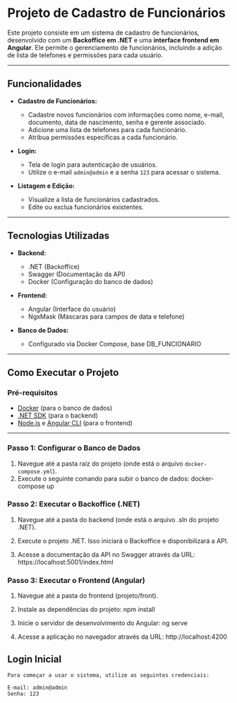 # Projeto de Cadastro de Funcionários

Este projeto consiste em um sistema de cadastro de funcionários, desenvolvido com um **Backoffice em .NET** e uma **interface frontend em Angular**. 
Ele permite o gerenciamento de funcionários, incluindo a adição de lista de telefones e permissões para cada usuário.

---

## Funcionalidades

- **Cadastro de Funcionários:**
  - Cadastre novos funcionários com informações como nome, e-mail, documento, data de nascimento, senha e gerente associado.
  - Adicione uma lista de telefones para cada funcionário.
  - Atribua permissões específicas a cada funcionário.

- **Login:**
  - Tela de login para autenticação de usuários.
  - Utilize o e-mail `admin@admin` e a senha `123` para acessar o sistema.

- **Listagem e Edição:**
  - Visualize a lista de funcionários cadastrados.
  - Edite ou exclua funcionários existentes.

---

## Tecnologias Utilizadas

- **Backend:**
  - .NET (Backoffice)
  - Swagger (Documentação da API)
  - Docker (Configuração do banco de dados)

- **Frontend:**
  - Angular (Interface do usuário)
  - NgxMask (Máscaras para campos de data e telefone)

- **Banco de Dados:**
  - Configurado via Docker Compose, base DB_FUNCIONARIO

---

## Como Executar o Projeto

### Pré-requisitos

- [Docker](https://www.docker.com/) (para o banco de dados)
- [.NET SDK](https://dotnet.microsoft.com/download) (para o backend)
- [Node.js](https://nodejs.org/) e [Angular CLI](https://angular.io/cli) (para o frontend)

---

### Passo 1: Configurar o Banco de Dados

1. Navegue até a pasta raiz do projeto (onde está o arquivo `docker-compose.yml`).
2. Execute o seguinte comando para subir o banco de dados:
   docker-compose up

   
### Passo 2: Executar o Backoffice (.NET)
1. Navegue até a pasta do backend (onde está o arquivo .sln do projeto .NET).

2. Execute o projeto .NET. Isso iniciará o Backoffice e disponibilizará a API.

3. Acesse a documentação da API no Swagger através da URL: https://localhost:5001/index.html

### Passo 3: Executar o Frontend (Angular)
1. Navegue até a pasta do frontend (projeto/front).

2. Instale as dependências do projeto:
	npm install
	
3. Inicie o servidor de desenvolvimento do Angular: 
    ng serve
	
4. Acesse a aplicação no navegador através da URL:
	http://localhost:4200
	
## Login Inicial
	Para começar a usar o sistema, utilize as seguintes credenciais:

	E-mail: admin@admin
	Senha: 123



